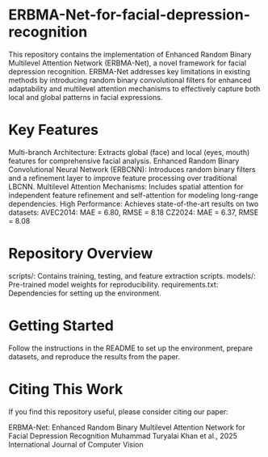 # ERBMA-Net-for-facial-depression-recognition
This repository contains the implementation of Enhanced Random Binary Multilevel Attention Network (ERBMA-Net), a novel framework for facial depression recognition. ERBMA-Net addresses key limitations in existing methods by introducing random binary convolutional filters for enhanced adaptability and multilevel attention mechanisms to effectively capture both local and global patterns in facial expressions.

# Key Features
Multi-branch Architecture: Extracts global (face) and local (eyes, mouth) features for comprehensive facial analysis.
Enhanced Random Binary Convolutional Neural Network (ERBCNN): Introduces random binary filters and a refinement layer to improve feature processing over traditional LBCNN.
Multilevel Attention Mechanisms: Includes spatial attention for independent feature refinement and self-attention for modeling long-range dependencies.
High Performance: Achieves state-of-the-art results on two datasets:
AVEC2014: MAE = 6.80, RMSE = 8.18
CZ2024: MAE = 6.37, RMSE = 8.08

# Repository Overview
scripts/: Contains training, testing, and feature extraction scripts.
models/: Pre-trained model weights for reproducibility.
requirements.txt: Dependencies for setting up the environment.

# Getting Started
Follow the instructions in the README to set up the environment, prepare datasets, and reproduce the results from the paper.

# Citing This Work
If you find this repository useful, please consider citing our paper:

ERBMA-Net: Enhanced Random Binary Multilevel Attention Network for Facial Depression Recognition
Muhammad Turyalai Khan et al., 2025
International Journal of Computer Vision

